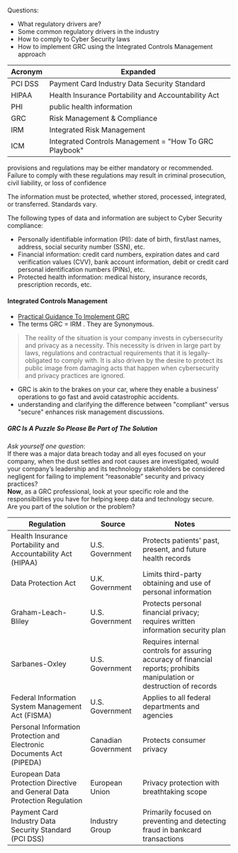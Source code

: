 Questions:
- What regulatory drivers are?
- Some common regulatory drivers in the industry
- How to comply to Cyber Security laws
- How to implement GRC using the Integrated Controls Management approach

|Acronym|Expanded
|-|-|
|PCI DSS|Payment Card Industry Data Security Standard|
|HIPAA| Health Insurance Portability and Accountability Act|
| PHI|public health information|
|GRC|Risk Management & Compliance|
|IRM|Integrated Risk Management|
|ICM| Integrated Controls Management = "How To GRC Playbook"|

provisions and regulations may be either mandatory or recommended. \
Failure to comply with these regulations may result in criminal prosecution, civil liability, or loss of confidence

The information must be protected, whether stored, processed, integrated, or transferred. Standards vary.

The following types of data and information are subject to Cyber Security compliance:

- Personally identifiable information (PII): date of birth, first/last names, address, social security number (SSN), etc.
- Financial information: credit card numbers, expiration dates and card verification values (CVV), bank account information, debit or credit card personal identification numbers (PINs), etc.
- Protected health information: medical history, insurance records, prescription records, etc.

#### Integrated Controls Management
- [Practical Guidance To Implement GRC](https://complianceforge.com/governance-risk-compliance-grc/)
- The terms GRC = IRM . They are Synonymous.

> The reality of the situation is your company invests in cybersecurity and privacy as a necessity.
> This necessity is driven in large part by laws, regulations and contractual requirements that it is legally-obligated to comply with.
>  It is also driven by the desire to protect its public image from damaging acts that happen when cybersecurity and privacy practices are ignored.

- GRC is akin to the brakes on your car, where they enable a business’ operations to go fast and avoid catastrophic accidents.
- understanding and clarifying the difference between "compliant" versus "secure" enhances risk management discussions.

##### GRC Is A Puzzle So Please Be Part of The Solution
_Ask yourself one question_: \
If there was a major data breach today and all eyes focused on your company, when the dust settles and root causes are investigated, would your company’s leadership and its technology stakeholders be considered negligent for failing to implement “reasonable” security and privacy practices? \
__Now__, as a GRC professional, look at your specific role and the responsibilities you have for helping keep data and technology secure. \
Are you part of the solution or the problem?












| Regulation                              | Source          | Notes                                                                                  |
|-----------------------------------------|-----------------|----------------------------------------------------------------------------------------|
| Health Insurance Portability and Accountability Act (HIPAA) | U.S. Government | Protects patients' past, present, and future health records                             |
| Data Protection Act                     | U.K. Government | Limits third-party obtaining and use of personal information                           |
| Graham-Leach-Bliley                     | U.S. Government | Protects personal financial privacy; requires written information security plan       |
| Sarbanes-Oxley                          | U.S. Government | Requires internal controls for assuring accuracy of financial reports; prohibits manipulation or destruction of records |
| Federal Information System Management Act (FISMA)             | U.S. Government | Applies to all federal departments and agencies                   |
| Personal Information Protection and Electronic Documents Act (PIPEDA) | Canadian Government | Protects consumer privacy                                        |
| European Data Protection Directive and General Data Protection Regulation | European Union  | Privacy protection with breathtaking scope                        |
| Payment Card Industry Data Security Standard (PCI DSS)        | Industry Group  | Primarily focused on preventing and detecting fraud in bankcard transactions |

